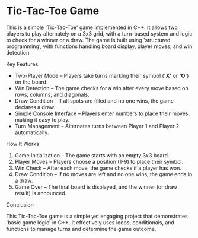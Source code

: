 # Tic-Tac-Toe Game  

This is a simple 'Tic-Tac-Toe' game implemented in C++. It allows two players to play alternately on a 3x3 grid, with a turn-based system and logic to check for a winner or a draw. The game is built using 'structured programming', with functions handling board display, player moves, and win detection.  

Key Features  

- Two-Player Mode – Players take turns marking their symbol (**'X'** or **'O'**) on the board.  
- Win Detection – The game checks for a win after every move based on rows, columns, and diagonals.  
- Draw Condition – If all spots are filled and no one wins, the game declares a draw.  
- Simple Console Interface – Players enter numbers to place their moves, making it easy to play.  
- Turn Management – Alternates turns between Player 1 and Player 2 automatically.  

How It Works  

1. Game Initialization – The game starts with an empty 3x3 board.  
2. Player Moves – Players choose a position (1-9) to place their symbol.  
3. Win Check – After each move, the game checks if a player has won.  
4. Draw Condition – If no moves are left and no one wins, the game ends in a draw.  
5. Game Over – The final board is displayed, and the winner (or draw result) is announced.  

Conclusion  

This Tic-Tac-Toe game is a simple yet engaging project that demonstrates 'basic game logic' in C++. It effectively uses loops, conditionals, and functions to manage turns and determine the game outcome.
